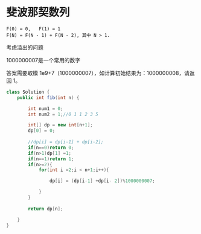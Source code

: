 # 斐波那契数列


```
F(0) = 0,   F(1) = 1
F(N) = F(N - 1) + F(N - 2), 其中 N > 1.
```

考虑溢出的问题

1000000007是一个常用的数字

答案需要取模 1e9+7（1000000007），如计算初始结果为：1000000008，请返回 1。 

```java
class Solution {
    public int fib(int n) {

        int num1 = 0;
        int num2 = 1;//0 1 1 2 3 5

        int[] dp = new int[n+1];
        dp[0] = 0;
        
        //dp[i] = dp[i-1] + dp[i-2];
        if(n==0)return 0;
        if(n>1)dp[1] =1;
        if(n==1)return 1;
        if(n>=2){
            for(int i =2;i < n+1;i++){

                dp[i] = (dp[i-1] +dp[i- 2])%1000000007;

            }
        } 
        
        return dp[n];

    }
}
```

